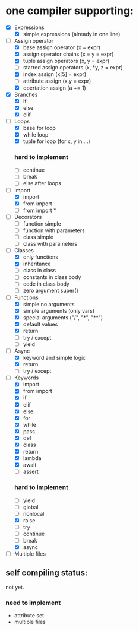 # one compiler supporting:

- [X] Expressions
    - [X] simple expressions (already in one line)
- [ ] Assign operator
    - [X] base assign operator (x = expr)
    - [X] assign operator chains (x = y = expr)
    - [X] tuple assign operators (x, y = expr)
    - [ ] starred assign operators (x, *y, z = expr)
    - [X] index assign (x[5] = expr)
    - [ ] attribute assign (x.y = expr)
    - [X] opertation assign (a += 1)
- [X] Branches
    - [X] if
    - [X] else
    - [X] elif
- [ ] Loops
    - [X] base for loop
    - [X] while loop
    - [X] tuple for loop     (for x, y in ...)
    ### hard to implement
    - [ ] continue
    - [ ] break
    - [ ] else after loops
- [ ] Import
    - [X] import
    - [X] from import
    - [ ] from import *
- [ ] Decorators
    - [ ] function simple
    - [ ] function with parameters
    - [ ] class simple
    - [ ] class with parameters
- [ ] Classes
    - [X] only functions
    - [X] inheritance
    - [ ] class in class
    - [ ] constants in class body
    - [ ] code in class body
    - [ ] zero argument super()
- [ ] Functions
    - [X] simple no arguments
    - [X] simple arguments (only vars)
    - [X] special arguments ("/", "*", "**")
    - [X] default values
    - [X] return
    - [ ] try / except
    - [ ] yield
- [ ] Async
    - [X] keyword and simple logic
    - [X] return
    - [ ] try / except
- [ ] Keywords
    - [X] import
    - [X] from import
    - [X] if
    - [X] elif
    - [X] else
    - [X] for
    - [X] while
    - [X] pass
    - [X] def
    - [X] class
    - [X] return
    - [X] lambda
    - [X] await
    - [ ] assert
    ### hard to implement
    - [ ] yield
    - [ ] global
    - [ ] nonlocal
    - [X] raise
    - [ ] try
    - [ ] continue
    - [ ] break
    - [X] async
- [ ] Multiple files

## self compiling status:
not yet.
### need to implement
- attribute set
- multiple files


